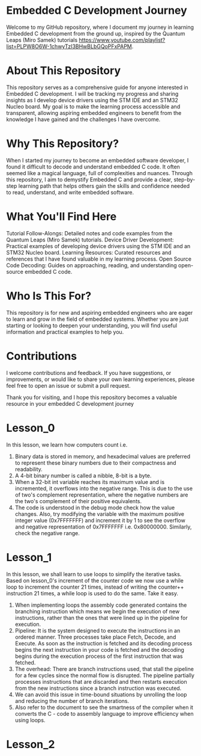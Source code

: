# Embedded C Development Journey
Welcome to my GitHub repository, where I document my journey in learning Embedded C development from the ground up, inspired by the Quantum Leaps (Miro Samek) tutorials https://www.youtube.com/playlist?list=PLPW8O6W-1chwyTzI3BHwBLbGQoPFxPAPM.

# About This Repository
This repository serves as a comprehensive guide for anyone interested in Embedded C development. I will be tracking my progress and sharing insights as I develop device drivers using the STM IDE and an STM32 Nucleo board. My goal is to make the learning process accessible and transparent, allowing aspiring embedded engineers to benefit from the knowledge I have gained and the challenges I have overcome.

# Why This Repository?
When I started my journey to become an embedded software developer, I found it difficult to decode and understand embedded C code. It often seemed like a magical language, full of complexities and nuances. Through this repository, I aim to demystify Embedded C and provide a clear, step-by-step learning path that helps others gain the skills and confidence needed to read, understand, and write embedded software.

# What You'll Find Here
Tutorial Follow-Alongs: Detailed notes and code examples from the Quantum Leaps (Miro Samek) tutorials.
Device Driver Development: Practical examples of developing device drivers using the STM IDE and an STM32 Nucleo board.
Learning Resources: Curated resources and references that I have found valuable in my learning process.
Open Source Code Decoding: Guides on approaching, reading, and understanding open-source embedded C code.
# Who Is This For?
This repository is for new and aspiring embedded engineers who are eager to learn and grow in the field of embedded systems. Whether you are just starting or looking to deepen your understanding, you will find useful information and practical examples to help you.

# Contributions
I welcome contributions and feedback. If you have suggestions, or improvements, or would like to share your own learning experiences, please feel free to open an issue or submit a pull request.

Thank you for visiting, and I hope this repository becomes a valuable resource in your embedded C development journey
# Lesson_0
In this lesson, we learn how computers count i.e.
1. Binary data is stored in memory, and hexadecimal values are preferred to represent these binary numbers due to their compactness and readability.
2. A 4-bit binary number is called a nibble, 8-bit is a byte.
3. When a 32-bit int variable reaches its maximum value and is incremented, it overflows into the negative range. This is due to the use of two's complement representation, where the negative numbers are the 
   two's complement of their positive equivalents.
4. The code is understood in the debug mode check how the value changes. Also, try modifying the variable with the maximum positive integer value (0x7FFFFFFF) and increment it by 1 to see the overflow and negative 
   representation of 0x7FFFFFFF i.e. 0x80000000. Similarly, check the negative range.
# Lesson_1
In this lesson, we shall learn to use loops to simplify the iterative tasks. Based on lesson_0's increment of the counter code we now use a while loop to increment the counter 21 times, instead of writing the counter++ instruction 21 times, a while loop is used to do the same. Take it easy.
1. When implementing loops the assembly code generated contains the branching instruction which means we begin the execution of new instructions, rather than the ones that were lined up in the pipeline for execution.
2. Pipeline: It is the system designed to execute the instructions in an ordered manner. Three processes take place Fetch, Decode, and Execute. As soon as the instruction is fetched and its decoding process begins the next instruction in your code is fetched and the decoding begins during the execution process of the first instruction that was fetched.
3. The overhead: There are branch instructions used, that stall the pipeline for a few cycles since the normal flow is disrupted. The pipeline partially processes instructions that are discarded and then restarts execution from the new instructions since a branch instruction was executed.
4. We can avoid this issue in time-bound situations by unrolling the loop and reducing the number of branch iterations.
5. Also refer to the document to see the smartness of the compiler when it converts the C - code to assembly language to improve efficiency when using loops.
# Lesson_2


